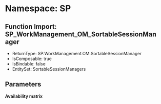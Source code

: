 # Namespace: SP

## Function Import: SP_WorkManagement_OM_SortableSessionManager

- ReturnType: SP.WorkManagement.OM.SortableSessionManager
- IsComposable: true
- IsBindable: false
- EntitySet: SortableSessionManagers

## Parameters

**Availability matrix**


